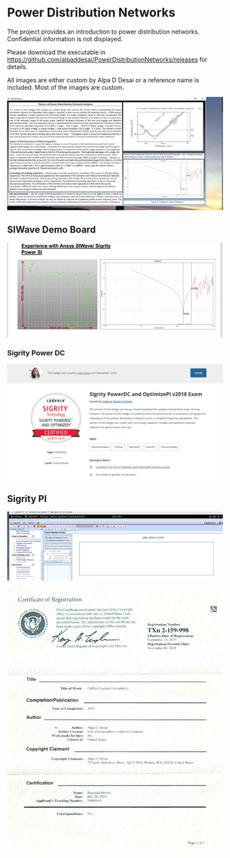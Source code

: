 # Power Distribution Networks

The project provides an introduction to power distribution networks. Confidential information is not displayed. 

Please download the executable in https://github.com/alpaddesai/PowerDistributionNetworks/releases for details. 

All images are either custom by Alpa D Desai or a reference name is included. Most of the images are custom.



![image](PowerDistributionNetworks.png)
## SIWave Demo Board
![image](AnsysSIWaveDemoBoard.png)

### Sigrity Power DC
![image](SigrityCertificate.png)

## Sigrity PI
![image](SigrityPI.png)

![image](USCopyrightCertificateofRegistration.png)
